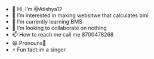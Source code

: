 - 👋 Hi, I’m @Atishya12
- 👀 I’m interested in making websitwe that calculates bmi
- 🌱 I’m currently learning BMS
- 💞️ I’m looking to collaborate on nothing
- 📫 How to reach me call me 8700478268
- 😄 Pronouns👨
- ⚡ Fun fact:im a singer

<!---
Atishya12/Atishya12 is a ✨ special ✨ repository because its `README.md` (this file) appears on your GitHub profile.
You can click the Preview link to take a look at your changes.
--->
